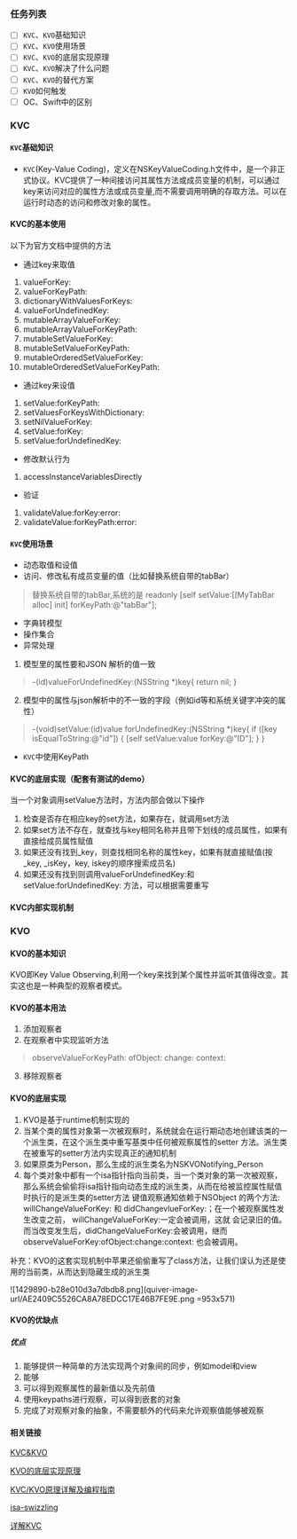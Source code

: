 ### 任务列表
- [ ] `KVC`、`KVO`基础知识
- [ ] `KVC`、`KVO`使用场景
- [ ] `KVC`、`KVO`的底层实现原理
- [ ] `KVC`、`KVO`解决了什么问题
- [ ] `KVC`、`KVO`的替代方案
- [ ] `KVO`如何触发
- [ ] OC、Swift中的区别
 
### KVC
#### `KVC`基础知识 
- `KVC`(Key-Value Coding)，定义在NSKeyValueCoding.h文件中，是一个非正式协议。KVC提供了一种间接访问其属性方法或成员变量的机制，可以通过key来访问对应的属性方法或成员变量,而不需要调用明确的存取方法。可以在运行时动态的访问和修改对象的属性。

#### KVC的基本使用
以下为官方文档中提供的方法
- 通过key来取值
1. valueForKey:
2. valueForKeyPath:
3. dictionaryWithValuesForKeys:
4. valueForUndefinedKey:
5. mutableArrayValueForKey:
6. mutableArrayValueForKeyPath:
7. mutableSetValueForKey:
8. mutableSetValueForKeyPath:
9. mutableOrderedSetValueForKey:
10. mutableOrderedSetValueForKeyPath:

- 通过key来设值
1. setValue:forKeyPath:
2. setValuesForKeysWithDictionary:
3. setNilValueForKey:
4. setValue:forKey:
5. setValue:forUndefinedKey:

- 修改默认行为
1. accessInstanceVariablesDirectly

- 验证
1. validateValue:forKey:error:
2. validateValue:forKeyPath:error:

#### `KVC`使用场景
- 动态取值和设值
- 访问、修改私有成员变量的值（比如替换系统自带的tabBar）
> 替换系统自带的tabBar,系统的是 readonly
[self setValue:[[MyTabBar alloc] init] forKeyPath:@"tabBar"];
- 字典转模型
- 操作集合
- 异常处理
1. 模型里的属性要和JSON 解析的值一致

> -(id)valueForUndefinedKey:(NSString *)key{
    return nil;
}
2. 模型中的属性与json解析中的不一致的字段（例如id等和系统关键字冲突的属性）

> -(void)setValue:(id)value forUndefinedKey:(NSString *)key{ 
if ([key isEqualToString:@"id"]) {
    [self setValue:value forKey:@"ID"]; 
  }
}
- `KVC`中使用KeyPath

#### KVC的底层实现（配套有测试的demo）
当一个对象调用setValue方法时，方法内部会做以下操作
1. 检查是否存在相应key的set方法，如果存在，就调用set方法
2. 如果set方法不存在，就查找与key相同名称并且带下划线的成员属性，如果有直接给成员属性赋值
3. 如果还没有找到_key，则查找相同名称的属性key，如果有就直接赋值(按 _key, _isKey，key, iskey的顺序搜索成员名)
4. 如果还没有找到则调用valueForUndefinedKey:和setValue:forUndefinedKey: 方法，可以根据需要重写

#### KVC内部实现机制




### KVO
#### KVO的基本知识
KVO即Key Value Observing,利用一个key来找到某个属性并监听其值得改变。其实这也是一种典型的观察者模式。
#### KVO的基本用法
1. 添加观察者
2. 在观察者中实现监听方法

> observeValueForKeyPath: ofObject: change: context:

3. 移除观察者

#### KVO的底层实现
1. KVO是基于runtime机制实现的
2. 当某个类的属性对象第一次被观察时，系统就会在运行期动态地创建该类的一个派生类，在这个派生类中重写基类中任何被观察属性的setter 方法。派生类在被重写的setter方法内实现真正的通知机制
3. 如果原类为Person，那么生成的派生类名为NSKVONotifying_Person
4. 每个类对象中都有一个isa指针指向当前类，当一个类对象的第一次被观察，那么系统会偷偷将isa指针指向动态生成的派生类，从而在给被监控属性赋值时执行的是派生类的setter方法
键值观察通知依赖于NSObject 的两个方法: willChangeValueForKey: 和 didChangevlueForKey:；在一个被观察属性发生改变之前， willChangeValueForKey:一定会被调用，这就 会记录旧的值。而当改变发生后，didChangeValueForKey:会被调用，继而 observeValueForKey:ofObject:change:context: 也会被调用。

补充：KVO的这套实现机制中苹果还偷偷重写了class方法，让我们误认为还是使用的当前类，从而达到隐藏生成的派生类

![1429890-b28e010d3a7dbdb8.png](quiver-image-url/AE2409C5526CA8A78EDCC17E46B7FE9E.png =953x571)



#### KVO的优缺点
##### 优点
1. 能够提供一种简单的方法实现两个对象间的同步，例如model和view
2. 能够
3. 可以得到观察属性的最新值以及先前值
4. 使用keypaths进行观察，可以得到嵌套的对象
5. 完成了对观察对象的抽象，不需要额外的代码来允许观察值能够被观察

#### 相关链接
[KVC&KVO](https://www.jianshu.com/p/f1393d10109d)

[KVO的底层实现原理](https://www.jianshu.com/p/829864680648)

[KVC/KVO原理详解及编程指南](https://blog.csdn.net/iunion/article/details/46890809)

[isa-swizzling](http://www.pluto-y.com/isa-swizzling-and-runtime/)

[详解KVC](https://www.jianshu.com/p/45cbd324ea65)


